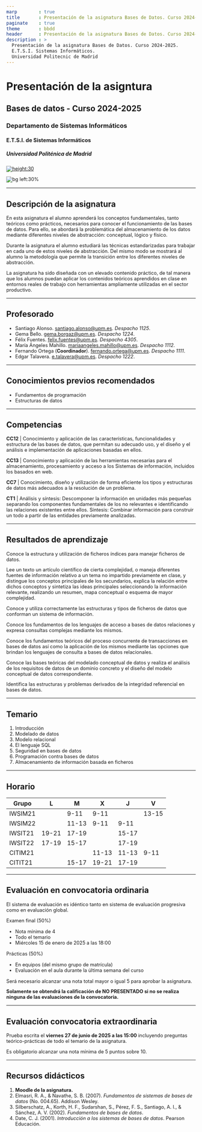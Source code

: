 ```yaml
---
marp        : true
title       : Presentación de la asignatura Bases de Datos. Curso 2024-2025.
paginate    : true
theme       : bbdd
header      : Presentación de la asignatura Bases de Datos. Curso 2024-2025.
description : >
  Presentación de la asignatura Bases de Datos. Curso 2024-2025.
  E.T.S.I. Sistemas Informáticos.
  Universidad Politecnic de Madrid
---
```


# Presentación de la asigntura

## Bases de datos - Curso 2024-2025

### Departamento de Sistemas Informáticos

#### E.T.S.I. de Sistemas Informáticos

##### Universidad Politénica de Madrid

[![height:30](https://mirrors.creativecommons.org/presskit/buttons/80x15/svg/by-nc-sa.svg)](https://creativecommons.org/licenses/by-nc-sa/4.0/)

![bg left:30%](img/upm-logo.jpg)

---

<style scoped>
li { font-size: 0.8rem; }
p { font-size: 0.8rem; }
</style>

## Descripción de la asignatura

En esta asignatura el alumno aprenderá los conceptos fundamentales, tanto teóricos como prácticos, necesarios para conocer el funcionamiento de las bases de datos. Para ello, se abordará la problemática del almacenamiento de los datos mediante diferentes niveles de abstracción: conceptual, lógico y físico.

Durante la asignatura el alumno estudiará las técnicas estandarizadas para trabajar en cada uno de estos niveles de abstracción. Del mismo modo se mostrará al alumno la metodología que permite la transición entre los diferentes niveles de abstracción.

La asignatura ha sido diseñada con un elevado contenido práctico, de tal manera que los alumnos puedan aplicar los contenidos teóricos aprendidos en clase en entornos reales de trabajo con herramientas ampliamente utilizadas en el sector productivo.

---

## Profesorado

- Santiago Alonso. santiago.alonso@upm.es. *Despacho 1125*.
- Gema Bello. gema.borgaz@upm.es. *Despacho 1224*.
- Félix Fuentes. felix.fuentes@upm.es. *Despacho 4305*.
- María Ángeles Mahillo. mariaangeles.mahillo@upm.es. *Despacho 1112*.
- Fernando Ortega (**Coordinador**). fernando.ortega@upm.es. *Despacho 1111*.
- Edgar Talavera. e.talavera@upm.es. *Despacho 1222*.

---

## Conocimientos previos recomendados

- Fundamentos de programación
- Estructuras de datos

---

<style scoped>
li { font-size: 0.8rem; }
p { font-size: 0.8rem; }
</style>

## Competencias

**CC12** | Conocimiento y aplicación de las características, funcionalidades y estructura de las bases de datos, que permitan su adecuado uso, y el diseño y el análisis e implementación de aplicaciones basadas en ellos.

**CC13** | Conocimiento y aplicación de las herramientas necesarias para el almacenamiento, procesamiento y acceso a los Sistemas de información, incluidos los basados en web.

**CC7** | Conocimiento, diseño y utilización de forma eficiente los tipos y estructuras de datos más adecuados a la resolución de un problema.

**CT1** | Análisis y síntesis: Descomponer la información en unidades más pequeñas separando los componentes fundamentales de los no relevantes e identificando las relaciones existentes entre ellos. Síntesis: Combinar información para construir un todo a partir de las entidades previamente analizadas.

---

<style scoped>
li { font-size: 0.6rem; }
p { font-size: 0.6rem; }
</style>

## Resultados de aprendizaje

Conoce la estructura y utilización de ficheros índices para manejar ficheros de datos.

Lee un texto un artículo científico de cierta complejidad, o maneja diferentes fuentes de información relativo a un tema no impartido previamente en clase, y distingue los conceptos principales de los secundarios, explica la relación entre dichos conceptos y sintetiza las ideas principales seleccionando la información relevante, realizando un resumen, mapa conceptual o esquema de mayor complejidad.

Conoce y utiliza correctamente las estructuras y tipos de ficheros de datos que conforman un sistema de información.

Conoce los fundamentos de los lenguajes de acceso a bases de datos relaciones y expresa consultas complejas mediante los mismos.

Conoce los fundamentos teóricos del proceso concurrente de transacciones en bases de datos así como la aplicación de los mismos mediante las opciones que brindan los lenguajes de consulta a bases de datos relacionales.

Conoce las bases teóricas del modelado conceptual de datos y realiza el análisis de los requisitos de datos de un dominio concreto y el diseño del modelo conceptual de datos correspondiente.

Identifica las estructuras y problemas derivados de la integridad referencial en bases de datos.

---

## Temario

1. Introducción
2. Modelado de datos
3. Modelo relacional
4. El lenguaje SQL
5. Seguridad en bases de datos
6. Programación contra bases de datos
7. Almacenamiento de información basada en ficheros

---

## Horario

| Grupo   | L     | M     | X     | J     | V     |
| ------- | ----- | ----- | ----- | ----- | ----- |
| IWSIM21 |       | 9-11  | 9-11  |       | 13-15 |
| IWSIM22 |       | 11-13 | 9-11  | 9-11  |       |
| IWSIT21 | 19-21 | 17-19 |       | 15-17 |       |
| IWSIT22 | 17-19 | 15-17 |       | 17-19 |       |
| CITIM21 |       |       | 11-13 | 11-13 | 9-11  |
| CITIT21 |       | 15-17 | 19-21 | 17-19 |       |

---

<style scoped>
li { font-size: 0.8rem; }
p { font-size: 0.8rem; }
</style>

## Evaluación en convocatoria ordinaria

El sistema de evaluación es idéntico tanto en sistema de evaluación progresiva como en evaluación global.

Examen final (50%)
- Nota mínima de 4
- Todo el temario
- Miércoles 15 de enero de 2025 a las 18:00

Prácticas (50%)
- En equipos (del mismo grupo de matrícula)
- Evaluación en el aula durante la última semana del curso


Será necesario alcanzar una nota total mayor o igual 5 para aprobar la asignatura.

**Solamente se obtendrá la calificación de NO PRESENTADO si no se realiza ninguna de las evaluaciones de la convocatoria.**


---

## Evaluación convocatoria extraordinaria

Prueba escrita el **viernes 27 de junio de 2025 a las 15:00** incluyendo preguntas teórico-prácticas de todo el temario de la asignatura.

Es obligatorio alcanzar una nota mínima de 5 puntos sobre 10.

---

## Recursos didácticos

1. **Moodle de la asignatura.**
2. Elmasri, R. A., & Navathe, S. B. (2007). *Fundamentos de sistemas de bases de datos* (No. 004.65). Addison Wesley.
3. Silberschatz, A., Korth, H. F., Sudarshan, S., Pérez, F. S., Santiago, A. I., & Sánchez, A. V. (2002). *Fundamentos de bases de datos*.
4. Date, C. J. (2001). *Introducción a los sistemas de bases de datos*. Pearson Educación.

